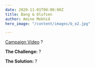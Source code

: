 ```yaml
---
date: 2020-11-01T00:00:00Z
title: Bang & Olufsen
author: Amine Mekhid
hero_image: "/content/images/b_o2.jpg"

---
```

[Campaign Video](https://www.youtube.com/watch?v=0Ggn3tQliFE) ?

**The Challenge:** ?

**The Solution:** ?